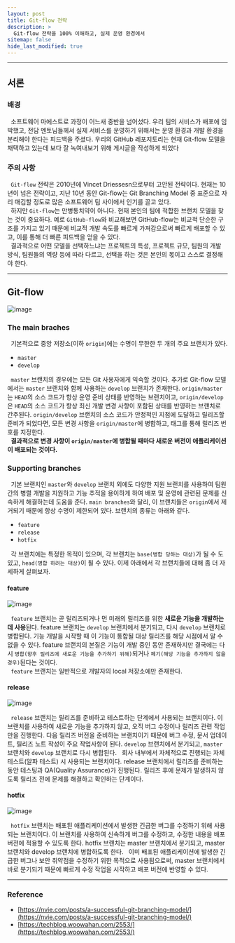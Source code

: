 ```yaml
---
layout: post
title: Git-flow 전략
description: >
  Git-flow 전략을 100% 이해하고, 실제 운영 환경에서 
sitemap: false
hide_last_modified: true
---
```


---

## 서론

### 배경

&nbsp; 소프트웨어 마에스트로 과정이 어느새 중반을 넘어섰다. 우리 팀의 서비스가 배포에 임박했고, 전담 멘토님들께서 실제 서비스를 운영하기 위해서는 운영 환경과 개발 환경을 분리해야 한다는 피드백을 주셨다. 우리의 GitHub 레포지토리는 현재 Git-flow 모델을 채택하고 있는데 보다 잘 녹여내보기 위해 게시글을 작성하게 되었다

### 주의 사항

&nbsp; `Git-flow` 전략은 2010년에 Vincet Driessesn으로부터 고안된 전략이다. 현재는 10년이 넘은 전략이고, 지난 10년 동안 Git-flow는 Git Branching Model 중 표준으로 자리 매김할 정도로 많은 소프트웨어 팀 사이에서 인기를 끌고 있다.<br>
&nbsp; 하지만 `Git-flow`는 만병통치약이 아니다. 현재 본인의 팀에 적합한 브랜치 모델을 찾는 것이 중요하다. 예로 `GitHub-flow`와 비교해보면 GitHub-flow는 비교적 단순한 구조를 가지고 있기 때문에 비교적 개발 속도를 빠르게 가져감으로써 빠르게 배포할 수 있고, 이를 통해 더 빠른 피드백을 얻을 수 있다.<br>
&nbsp; 결과적으로 어떤 모델을 선택하느냐는 프로젝트의 특성, 프로젝트 규모, 팀원의 개발 방식, 팀원들의 역량 등에 따라 다르고, 선택을 하는 것은 본인의 몫이고 스스로 결정해야 한다.

---

## Git-flow

![image](https://user-images.githubusercontent.com/68031450/265033742-9c1b7871-c483-461b-aee8-5b7f56cbadaa.png)

### The main braches

&nbsp; 기본적으로 중앙 저장소(이하 `origin`)에는 수명이 무한한 두 개의 주요 브랜치가 있다.

- `master`
- `develop`

&nbsp; `master` 브랜치의 경우에는 모든 Git 사용자에게 익숙할 것이다. 추가로 Git-flow 모델에서는 `master` 브랜치와 함께 사용하는 `develop` 브랜치가 존재한다. `origin/master`는 `HEAD`의 소스 코드가 항상 운영 준비 상태를 반영하는 브랜치이고, `origin/develop`은 `HEAD`의 소스 코드가 항상 최신 개발 변경 사항이 포함된 상태를 반영하는 브랜치로 간주된다. `origin/develop` 브랜치의 소스 코드가 안정적인 지점에 도달하고 릴리즈할 준비가 되었다면, 모든 변경 사항을 `origin/master`에 병합하고, 태그를 통해 릴리즈 번호를 지정한다.<br>
&nbsp; **결과적으로 변경 사항이 `origin/master`에 병합될 때마다 새로운 버전이 애플리케이션이 배포되는 것이다.**

### Supporting branches

&nbsp; 기본 브랜치인 `master`와 `develop` 브랜치 외에도 다양한 지원 브랜치를 사용하여 팀원 간의 병렬 개발을 지원하고 기능 추적을 용이하게 하여 배포 및 운영에 관련된 문제를 신속하게 해결하는데 도움을 준다. `main branches`와 달리, 이 브랜치들은 `origin`에서 제거되기 때문에 항상 수명이 제한되어 있다. 브랜치의 종류는 아래와 같다.

- `feature`
- `release`
- `hotfix`

&nbsp; 각 브랜치에는 특정한 목적이 있으며, 각 브랜치는 `base(병합 당하는 대상)`가 될 수 도 있고, `head(병합 하려는 대상)`이 될 수 있다. 이제 아래에서 각 브랜치들에 대해 좀 더 자세하게 살펴보자.

#### feature

![image](https://user-images.githubusercontent.com/68031450/264684839-4d5b9621-a8cb-4fb9-aa7e-53694886d52a.png)

&nbsp; `feature` 브랜치는 곧 릴리즈되거나 먼 미래의 릴리즈를 위한 **새로운 기능을 개발하는 데 사용**된다. feature 브랜치는 `develop` 브랜치에서 분기되고, 다시 `develop` 브랜치로 병합된다.  기능 개발을 시작할 때 이 기능이 통합될 대상 릴리즈를 해당 시점에서 알 수 없을 수 있다. feature 브랜치의 본질은 기능이 개발 중인 동안 존재하지만 결국에는 다시 `병합(향후 릴리즈에 새로운 기능을 추가하기 위해)`되거나 `폐기(해당 기능을 추가하지 않을 경우)`된다는 것이다.<br>
&nbsp; `feature` 브랜치는 일반적으로 개발자의 local 저장소에만 존재한다.

#### release

![image](https://user-images.githubusercontent.com/68031450/264738852-c508428d-bc05-4d97-87c0-08b6e282d5ad.png)

&nbsp; `release` 브랜치는 릴리즈를 준비하고 테스트하는 단계에서 사용되는 브랜치이다. 이 브랜치를 사용하여 새로운 기능을 추가하지 않고, 오직 버그 수정이나 릴리즈 관련 작업만을 진행한다. 다음 릴리즈 버전을 준비하는 브랜치이기 때문에 버그 수정, 문서 업데이트, 릴리즈 노트 작성이 주요 작업사항이 된다. `develop` 브랜치에서 분기되고, `master` 브랜치와 `develop` 브랜치로 다시 병합된다.
&nbsp; 회사 내부에서 자체적으로 진행되는 자체 테스트(알파 테스트) 시 사용되는 브랜치이다. release 브랜치에서 릴리즈를 준비하는 동안 테스팅과 QA(Quality Assurance)가 진행된다. 릴리즈 후에 문제가 발생하지 않도록 릴리즈 전에 문제를 해결하고 확인하는 단계이다.

#### hotfix

![image](https://user-images.githubusercontent.com/68031450/264743520-b1f8508d-64a5-496d-9d17-eadcbe1e6667.png)

&nbsp; `hotfix` 브랜치는 배포된 애플리케이션에서 발생한 긴급한 버그를 수정하기 위해 사용되는 브랜치이다. 이 브랜치를 사용하여 신속하게 버그를 수정하고, 수정한 내용을 배포 버전에 적용할 수 있도록 한다. hotfix 브랜치는 master 브랜치에서 분기되고, master 브랜치와 develop 브랜치에 병합하도록 한다.
&nbsp; 이미 배포된 애플리케이션에 발생한 긴급한 버그나 보안 취약점을 수정하기 위한 목적으로 사용됨으로써, master 브랜치에서 바로 분기되기 때문에 빠르게 수정 작업을 시작하고 배포 버전에 반영할 수 있다.

---

### Reference

- [https://nvie.com/posts/a-successful-git-branching-model/](https://nvie.com/posts/a-successful-git-branching-model/)
- [https://techblog.woowahan.com/2553/](https://techblog.woowahan.com/2553/)
